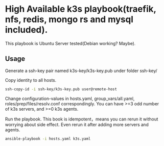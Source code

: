 # High Available k3s playbook(traefik, nfs, redis, mongo rs and mysql included).
This playbook is Ubuntu Server tested(Debian working? Maybe).

## Usage
Generate a ssh-key pair named k3s-key/k3s-key.pub under folder ssh-key/

Copy identity to all hosts.
```sh
ssh-copy-id -i ssh-key/k3s-key.pub user@remote-host
```
Change configuration-values in hosts.yaml, group_vars/all.yaml, roles/prep/files/resolv.conf correspondingly. You can have >=3 odd number of k3s servers, and >=0 k3s agents.

Run the playbook. This book is idempotent，means you can rerun it without worrying about side effect. Even rerun it after adding more servers and agents.
```sh
ansible-playbook -i hosts.yaml k3s.yaml
```
